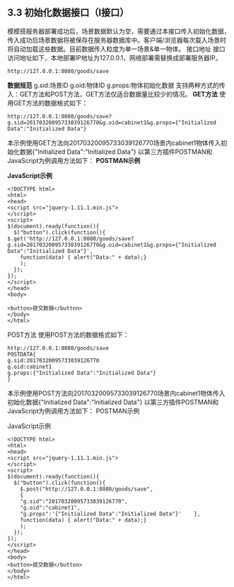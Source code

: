 ## 3.3 	初始化数据接口（I接口）
模模搭服务器部署成功后，场景数据默认为空，需要通过本接口传入初始化数据，传入成功后场景数据将被保存在服务器数据库中。客户端/浏览器每次载入场景时将自动加载这些数据。目前数据传入粒度为单一场景&单一物体。
接口地址
接口访问地址如下，本地部署IP地址为127.0.0.1，网络部署需替换成部署服务器IP。


```
http://127.0.0.1:8080/goods/save
```


**数据规范**
g.sid:场景ID
g.oid:物体ID
g.props:物体初始化数据
支持两种方式的传入：GET方法和POST方法，GET方法仅适合数据量比较少的情况。
**GET方法**
使用GET方法的数据格式如下：


```
http://127.0.0.1:8080/goods/save?g.sid=20170320095733039126770&g.oid=cabinet1&g.props={"Initialized Data":"Initialized Data"}
```


本示例使用GET方法向20170320095733039126770场景内cabinet1物体传入初始化数据{"Initialized Data":"Initialized Data"}
以第三方插件POSTMAN和JavaScript为例调用方法如下：
**POSTMAN示例**
 
**JavaScript示例**


```
<!DOCTYPE html>
<html>
<head>
<script src="jquery-1.11.1.min.js">
</script>
<script>
$(document).ready(function(){
  $("button").click(function(){
$.get('http://127.0.0.1:8080/goods/save?g.sid=20170320095733039126770&g.oid=cabinet1&g.props={"Initialized Data":"Initialized Data"}',
    function(data) { alert("Data:" + data);}
	);
  });
});
</script>
</head>
<body>

<button>提交数据</button>
</body>
</html>
```


POST方法
使用POST方法的数据格式如下：


```
http://127.0.0.1:8080/goods/save
POSTDATA{
g.sid:20170320095733039126770
g.oid:cabinet1
g.props:{"Initialized Data":"Initialized Data"}
}
```


本示例使用POST方法向20170320095733039126770场景内cabinet1物体传入初始化数据{"Initialized Data":"Initialized Data"}
以第三方插件POSTMAN和JavaScript为例调用方法如下：
POSTMAN示例
 
JavaScript示例


```
<!DOCTYPE html>
<html>
<head>
<script src="jquery-1.11.1.min.js">
</script>
<script>
$(document).ready(function(){
  $("button").click(function(){
    $.post("http://127.0.0.1:8080/goods/save",
    {
    "g.sid":"20170320095733039126770",
    "g.oid":"cabinet1",
    "g.props":'{"Initialized Data":"Initialized Data"}'    },
    function(data) { alert("Data:" + data);}
	);
  });
});
</script>
</head>
<body>
<button>提交数据</button>
</body>
</html>

```

